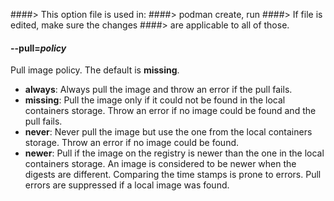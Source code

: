 ####> This option file is used in:
####> podman create, run
####> If file is edited, make sure the changes
####> are applicable to all of those.

#### **--pull**=_policy_

Pull image policy. The default is **missing**.

- **always**: Always pull the image and throw an error if the pull fails.
- **missing**: Pull the image only if it could not be found in the local containers storage. Throw an error if no image could be found and the pull fails.
- **never**: Never pull the image but use the one from the local containers storage. Throw an error if no image could be found.
- **newer**: Pull if the image on the registry is newer than the one in the local containers storage. An image is considered to be newer when the digests are different. Comparing the time stamps is prone to errors. Pull errors are suppressed if a local image was found.
